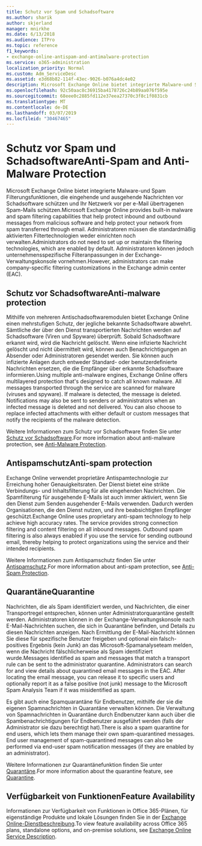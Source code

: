 ```yaml
---
title: Schutz vor Spam und Schadsoftware
ms.author: sharik
author: skjerland
manager: mnirkhe
ms.date: 6/13/2018
ms.audience: ITPro
ms.topic: reference
f1_keywords:
- exchange-online-antispam-and-antimalware-protection
ms.service: o365-administration
localization_priority: Normal
ms.custom: Adm_ServiceDesc
ms.assetid: e3d68b82-114f-43ec-9026-b076a4dc4e02
description: Microsoft Exchange Online bietet integrierte Malware-und Spam Filterungsfunktionen, die eingehende und ausgehende Nachrichten vor Schadsoftware schützen und Ihr Netzwerk vor per e-Mail übertragenen Spam-Mails schützen. Administratoren müssen die standardmäßig aktivierten Filtertechnologien weder einrichten noch verwalten. Administratoren können jedoch unternehmensspezifische Filteranpassungen in der Exchange-Verwaltungskonsole vornehmen.
ms.openlocfilehash: 92c50aac8c36915ba4178726c24b89aa076f595e
ms.sourcegitcommit: 68eee0c2885fd112e37eea27370c3f8c1f0831cb
ms.translationtype: MT
ms.contentlocale: de-DE
ms.lasthandoff: 03/07/2019
ms.locfileid: "30467465"
---
```

# <a name="anti-spam-and-anti-malware-protection"></a><span data-ttu-id="17e27-105">Schutz vor Spam und Schadsoftware</span><span class="sxs-lookup"><span data-stu-id="17e27-105">Anti-Spam and Anti-Malware Protection</span></span>

<span data-ttu-id="17e27-106">Microsoft Exchange Online bietet integrierte Malware-und Spam Filterungsfunktionen, die eingehende und ausgehende Nachrichten vor Schadsoftware schützen und Ihr Netzwerk vor per e-Mail übertragenen Spam-Mails schützen.</span><span class="sxs-lookup"><span data-stu-id="17e27-106">Microsoft Exchange Online provides built-in malware and spam filtering capabilities that help protect inbound and outbound messages from malicious software and help protect your network from spam transferred through email.</span></span> <span data-ttu-id="17e27-107">Administratoren müssen die standardmäßig aktivierten Filtertechnologien weder einrichten noch verwalten.</span><span class="sxs-lookup"><span data-stu-id="17e27-107">Administrators do not need to set up or maintain the filtering technologies, which are enabled by default.</span></span> <span data-ttu-id="17e27-108">Administratoren können jedoch unternehmensspezifische Filteranpassungen in der Exchange-Verwaltungskonsole vornehmen.</span><span class="sxs-lookup"><span data-stu-id="17e27-108">However, administrators can make company-specific filtering customizations in the Exchange admin center (EAC).</span></span>
  
## <a name="anti-malware-protection"></a><span data-ttu-id="17e27-109">Schutz vor Schadsoftware</span><span class="sxs-lookup"><span data-stu-id="17e27-109">Anti-malware protection</span></span>

<span data-ttu-id="17e27-p103">Mithilfe von mehreren Antischadsoftwaremodulen bietet Exchange Online einen mehrstufigen Schutz, der jegliche bekannte Schadsoftware abwehrt. Sämtliche der über den Dienst transportierten Nachrichten werden auf Schadsoftware (Viren und Spyware) überprüft. Sobald Schadsoftware erkannt wird, wird die Nachricht gelöscht. Wenn eine infizierte Nachricht gelöscht und nicht übermittelt wird, können auch Benachrichtigungen an Absender oder Administratoren gesendet werden. Sie können auch infizierte Anlagen durch entweder Standard- oder benutzerdefinierte Nachrichten ersetzen, die die Empfänger über erkannte Schadsoftware informieren.</span><span class="sxs-lookup"><span data-stu-id="17e27-p103">Using multiple anti-malware engines, Exchange Online offers multilayered protection that's designed to catch all known malware. All messages transported through the service are scanned for malware (viruses and spyware). If malware is detected, the message is deleted. Notifications may also be sent to senders or administrators when an infected message is deleted and not delivered. You can also choose to replace infected attachments with either default or custom messages that notify the recipients of the malware detection.</span></span>
  
<span data-ttu-id="17e27-115">Weitere Informationen zum Schutz vor Schadsoftware finden Sie unter [Schutz vor Schadsoftware](https://go.microsoft.com/fwlink/p/?LinkId=271753).</span><span class="sxs-lookup"><span data-stu-id="17e27-115">For more information about anti-malware protection, see [Anti-Malware Protection](https://go.microsoft.com/fwlink/p/?LinkId=271753).</span></span>
  
## <a name="anti-spam-protection"></a><span data-ttu-id="17e27-116">Antispamschutz</span><span class="sxs-lookup"><span data-stu-id="17e27-116">Anti-spam protection</span></span>

<span data-ttu-id="17e27-p104">Exchange Online verwendet proprietäre Antispamtechnologie zur Erreichung hoher Genauigkeitsraten. Der Dienst bietet eine strikte Verbindungs- und Inhaltsfilterung für alle eingehenden Nachrichten. Die Spamfilterung für ausgehende E-Mails ist auch immer aktiviert, wenn Sie den Dienst zum Senden ausgehender E-Mails verwenden. Dadurch werden Organisationen, die den Dienst nutzen, und ihre beabsichtigten Empfänger geschützt.</span><span class="sxs-lookup"><span data-stu-id="17e27-p104">Exchange Online uses proprietary anti-spam technology to help achieve high accuracy rates. The service provides strong connection filtering and content filtering on all inbound messages. Outbound spam filtering is also always enabled if you use the service for sending outbound email, thereby helping to protect organizations using the service and their intended recipients.</span></span>
  
<span data-ttu-id="17e27-120">Weitere Informationen zum Antispamschutz finden Sie unter [Antispamschutz](https://support.office.com/en-us/article/Office-365-Email-Anti-Spam-Protection-6a601501-a6a8-4559-b2e7-56b59c96a586?ui=en-US&amp;rs=en-US&amp;ad=US).</span><span class="sxs-lookup"><span data-stu-id="17e27-120">For more information about anti-spam protection, see [Anti-Spam Protection](https://support.office.com/en-us/article/Office-365-Email-Anti-Spam-Protection-6a601501-a6a8-4559-b2e7-56b59c96a586?ui=en-US&amp;rs=en-US&amp;ad=US).</span></span>
  
## <a name="quarantine"></a><span data-ttu-id="17e27-121">Quarantäne</span><span class="sxs-lookup"><span data-stu-id="17e27-121">Quarantine</span></span>

<span data-ttu-id="17e27-p105">Nachrichten, die als Spam identifiziert werden, und Nachrichten, die einer Transportregel entsprechen, können unter Administratorquarantäne gestellt werden. Administratoren können in der Exchange-Verwaltungskonsole nach E-Mail-Nachrichten suchen, die sich in Quarantäne befinden, und Details zu diesen Nachrichten anzeigen. Nach Ermittlung der E-Mail-Nachricht können Sie diese für spezifische Benutzer freigeben und optional ein falsch-positives Ergebnis (kein Junk) an das Microsoft-Spamanalyseteam melden, wenn die Nachricht fälschlicherweise als Spam identifiziert wurde.</span><span class="sxs-lookup"><span data-stu-id="17e27-p105">Messages identified as spam and messages that match a transport rule can be sent to the administrator quarantine. Administrators can search for and view details about quarantined email messages in the EAC. After locating the email message, you can release it to specific users and optionally report it as a false positive (not junk) message to the Microsoft Spam Analysis Team if it was misidentified as spam.</span></span>
  
<span data-ttu-id="17e27-p106">Es gibt auch eine Spamquarantäne für Endbenutzer, mithilfe der sie die eigenen Spamnachrichten in Quarantäne verwalten können. Die Verwaltung von Spamnachrichten in Quarantäne durch Endbenutzer kann auch über die Spambenachrichtigungen für Endbenutzer ausgeführt werden (falls der Administrator sie dazu berechtigt hat).</span><span class="sxs-lookup"><span data-stu-id="17e27-p106">There is also a spam quarantine for end users, which lets them manage their own spam-quarantined messages. End user management of spam-quarantined messages can also be performed via end-user spam notification messages (if they are enabled by an administrator).</span></span>
  
<span data-ttu-id="17e27-127">Weitere Informationen zur Quarantänefunktion finden Sie unter [Quarantäne](https://go.microsoft.com/fwlink/p/?LinkId=271755).</span><span class="sxs-lookup"><span data-stu-id="17e27-127">For more information about the quarantine feature, see [Quarantine](https://go.microsoft.com/fwlink/p/?LinkId=271755).</span></span>
  
## <a name="feature-availability"></a><span data-ttu-id="17e27-128">Verfügbarkeit von Funktionen</span><span class="sxs-lookup"><span data-stu-id="17e27-128">Feature Availability</span></span>

<span data-ttu-id="17e27-129">Informationen zur Verfügbarkeit von Funktionen in Office 365-Plänen, für eigenständige Produkte und lokale Lösungen finden Sie in der [Exchange Online-Dienstbeschreibung](exchange-online-service-description.md).</span><span class="sxs-lookup"><span data-stu-id="17e27-129">To view feature availability across Office 365 plans, standalone options, and on-premise solutions, see [Exchange Online Service Description](exchange-online-service-description.md).</span></span>
  

